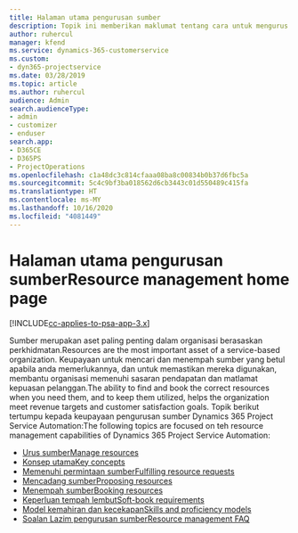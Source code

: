 ```yaml
---
title: Halaman utama pengurusan sumber
description: Topik ini memberikan maklumat tentang cara untuk mengurus sumber.
author: ruhercul
manager: kfend
ms.service: dynamics-365-customerservice
ms.custom:
- dyn365-projectservice
ms.date: 03/28/2019
ms.topic: article
ms.author: ruhercul
audience: Admin
search.audienceType:
- admin
- customizer
- enduser
search.app:
- D365CE
- D365PS
- ProjectOperations
ms.openlocfilehash: c1a48dc3c814cfaaa08ba8c00834b0b37d6fbc5a
ms.sourcegitcommit: 5c4c9bf3ba018562d6cb3443c01d550489c415fa
ms.translationtype: HT
ms.contentlocale: ms-MY
ms.lasthandoff: 10/16/2020
ms.locfileid: "4081449"
---
```

# <a name="resource-management-home-page"></a><span data-ttu-id="20f4e-103">Halaman utama pengurusan sumber</span><span class="sxs-lookup"><span data-stu-id="20f4e-103">Resource management home page</span></span>

[!INCLUDE[cc-applies-to-psa-app-3.x](../includes/cc-applies-to-psa-app-3x.md)]

<span data-ttu-id="20f4e-104">Sumber merupakan aset paling penting dalam organisasi berasaskan perkhidmatan.</span><span class="sxs-lookup"><span data-stu-id="20f4e-104">Resources are the most important asset of a service-based organization.</span></span> <span data-ttu-id="20f4e-105">Keupayaan untuk mencari dan menempah sumber yang betul apabila anda memerlukannya, dan untuk memastikan mereka digunakan, membantu organisasi memenuhi sasaran pendapatan dan matlamat kepuasan pelanggan.</span><span class="sxs-lookup"><span data-stu-id="20f4e-105">The ability to find and book the correct resources when you need them, and to keep them utilized, helps the organization meet revenue targets and customer satisfaction goals.</span></span> <span data-ttu-id="20f4e-106">Topik berikut tertumpu kepada keupayaan pengurusan sumber Dynamics 365 Project Service Automation:</span><span class="sxs-lookup"><span data-stu-id="20f4e-106">The following topics are focused on teh resource management capabilities of Dynamics 365 Project Service Automation:</span></span>

- [<span data-ttu-id="20f4e-107">Urus sumber</span><span class="sxs-lookup"><span data-stu-id="20f4e-107">Manage resources</span></span>](manage-resources.md)
- [<span data-ttu-id="20f4e-108">Konsep utama</span><span class="sxs-lookup"><span data-stu-id="20f4e-108">Key concepts</span></span>](reports-key-concepts.md)
- [<span data-ttu-id="20f4e-109">Memenuhi permintaan sumber</span><span class="sxs-lookup"><span data-stu-id="20f4e-109">Fulfilling resource requests</span></span>](resource-management-fulfill-requests.md)
- [<span data-ttu-id="20f4e-110">Mencadang sumber</span><span class="sxs-lookup"><span data-stu-id="20f4e-110">Proposing resources</span></span>](resource-management-propose-resources.md)
- [<span data-ttu-id="20f4e-111">Menempah sumber</span><span class="sxs-lookup"><span data-stu-id="20f4e-111">Booking resources</span></span>](resource-management-book-resources-scheduleboard.md)
- [<span data-ttu-id="20f4e-112">Keperluan tempah lembut</span><span class="sxs-lookup"><span data-stu-id="20f4e-112">Soft-book requirements</span></span>](resource-management-softbook-requirements.md)
- [<span data-ttu-id="20f4e-113">Model kemahiran dan kecekapan</span><span class="sxs-lookup"><span data-stu-id="20f4e-113">Skills and proficiency models</span></span>](resource-management-skills-proficiency.md)
- [<span data-ttu-id="20f4e-114">Soalan Lazim pengurusan sumber</span><span class="sxs-lookup"><span data-stu-id="20f4e-114">Resource management FAQ</span></span>](resource-management-faq.md)
